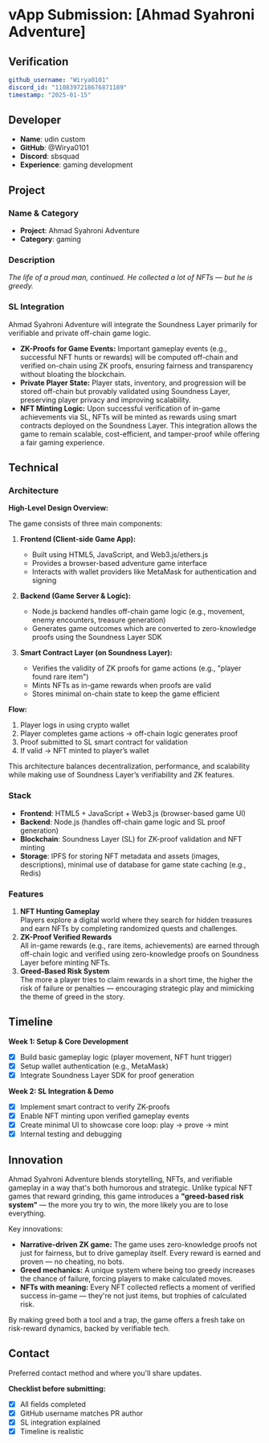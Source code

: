 # vApp Submission: [Ahmad Syahroni Adventure]

## Verification
```yaml
github_username: "Wirya0101"
discord_id: "1108397218676871189"
timestamp: "2025-01-15"
```

## Developer
- **Name**: udin custom
- **GitHub**: @Wirya0101
- **Discord**: sbsquad
- **Experience**: gaming development

## Project

### Name & Category
- **Project**: Ahmad Syahroni Adventure
- **Category**: gaming

### Description
*The life of a proud man, continued. He collected a lot of NFTs — but he is greedy.*

### SL Integration

Ahmad Syahroni Adventure will integrate the Soundness Layer primarily for verifiable and private off-chain game logic.
- **ZK-Proofs for Game Events:** Important gameplay events (e.g., successful NFT hunts or rewards) will be computed off-chain and verified on-chain using ZK proofs, ensuring fairness and transparency without bloating the blockchain.
- **Private Player State:** Player stats, inventory, and progression will be stored off-chain but provably validated using Soundness Layer, preserving player privacy and improving scalability.
- **NFT Minting Logic:** Upon successful verification of in-game achievements via SL, NFTs will be minted as rewards using smart contracts deployed on the Soundness Layer.
This integration allows the game to remain scalable, cost-efficient, and tamper-proof while offering a fair gaming experience.

## Technical

### Architecture
**High-Level Design Overview:**

The game consists of three main components:

1. **Frontend (Client-side Game App):**
   - Built using HTML5, JavaScript, and Web3.js/ethers.js
   - Provides a browser-based adventure game interface
   - Interacts with wallet providers like MetaMask for authentication and signing

2. **Backend (Game Server & Logic):**
   - Node.js backend handles off-chain game logic (e.g., movement, enemy encounters, treasure generation)
   - Generates game outcomes which are converted to zero-knowledge proofs using the Soundness Layer SDK

3. **Smart Contract Layer (on Soundness Layer):**
   - Verifies the validity of ZK proofs for game actions (e.g., "player found rare item")
   - Mints NFTs as in-game rewards when proofs are valid
   - Stores minimal on-chain state to keep the game efficient

**Flow:**

1. Player logs in using crypto wallet
2. Player completes game actions → off-chain logic generates proof
3. Proof submitted to SL smart contract for validation
4. If valid → NFT minted to player’s wallet

This architecture balances decentralization, performance, and scalability while making use of Soundness Layer’s verifiability and ZK features.

### Stack
- **Frontend**: HTML5 + JavaScript + Web3.js (browser-based game UI)
- **Backend**: Node.js (handles off-chain game logic and SL proof generation)
- **Blockchain**: Soundness Layer (SL) for ZK-proof validation and NFT minting
- **Storage**: IPFS for storing NFT metadata and assets (images, descriptions), minimal use of database for game state caching (e.g., Redis)

### Features
1. **NFT Hunting Gameplay**  
   Players explore a digital world where they search for hidden treasures and earn NFTs by completing randomized quests and challenges.
2. **ZK-Proof Verified Rewards**  
   All in-game rewards (e.g., rare items, achievements) are earned through off-chain logic and verified using zero-knowledge proofs on Soundness Layer before minting NFTs.
3. **Greed-Based Risk System**  
   The more a player tries to claim rewards in a short time, the higher the risk of failure or penalties — encouraging strategic play and mimicking the theme of greed in the story.

## Timeline

**Week 1: Setup & Core Development**
- [x] Build basic gameplay logic (player movement, NFT hunt trigger)
- [x] Setup wallet authentication (e.g., MetaMask)
- [x] Integrate Soundness Layer SDK for proof generation

**Week 2: SL Integration & Demo**
- [x] Implement smart contract to verify ZK-proofs
- [x] Enable NFT minting upon verified gameplay events
- [x] Create minimal UI to showcase core loop: play → prove → mint
- [x] Internal testing and debugging

## Innovation
Ahmad Syahroni Adventure blends storytelling, NFTs, and verifiable gameplay in a way that's both humorous and strategic. Unlike typical NFT games that reward grinding, this game introduces a **"greed-based risk system"** — the more you try to win, the more likely you are to lose everything.

Key innovations:
- **Narrative-driven ZK game:** The game uses zero-knowledge proofs not just for fairness, but to drive gameplay itself. Every reward is earned and proven — no cheating, no bots.
- **Greed mechanics:** A unique system where being too greedy increases the chance of failure, forcing players to make calculated moves.
- **NFTs with meaning:** Every NFT collected reflects a moment of verified success in-game — they're not just items, but trophies of calculated risk.

By making greed both a tool and a trap, the game offers a fresh take on risk-reward dynamics, backed by verifiable tech.

## Contact
Preferred contact method and where you'll share updates.


**Checklist before submitting:**
- [x] All fields completed
- [x] GitHub username matches PR author  
- [x] SL integration explained
- [x] Timeline is realistic
